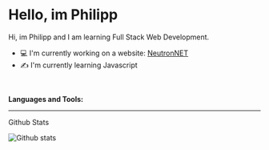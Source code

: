 <h1>Hello, im Philipp</h1>

<p>Hi, im Philipp and I am learning Full Stack Web Development.</p>
<ul>
  <li> 💻 I'm currently working on a website: <a href="https://neutronnet.net">NeutronNET</a></li>
  <li> ✍ I'm currently learning Javascript </li>
</ul>

<p>  </p>
<p><b>Languages and Tools:</b></p>

---
<p>Github Stats</p>
<img align="left" alt="Github stats" src="[https://readme-stats-test-phimaster0303s-projects.vercel.app/](https://github-readme-stats-git-master-phimaster0303s-projects.vercel.app/)/api?username=phimaster0303&show_icons=true&hide_border=true" />

